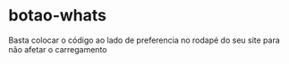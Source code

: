 # botao-whats
 Basta colocar o código ao lado de preferencia no rodapé do seu site para não afetar o carregamento
